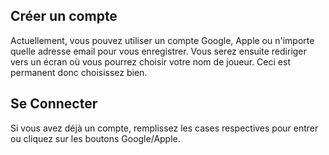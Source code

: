 ## Créer un compte

Actuellement, vous pouvez utiliser un compte Google, Apple ou n'importe quelle adresse email pour vous enregistrer.
Vous serez ensuite rediriger vers un écran où vous pourrez choisir votre nom de joueur. Ceci est permanent donc choisissez bien.

## Se Connecter

Si vous avez déjà un compte, remplissez les cases respectives pour entrer ou cliquez sur les boutons Google/Apple.
